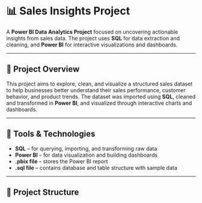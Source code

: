 # 📊 Sales Insights Project

A **Power BI Data Analytics Project** focused on uncovering actionable insights from sales data. The project uses **SQL** for data extraction and cleaning, and **Power BI** for interactive visualizations and dashboards.

---

## 🚀 Project Overview

This project aims to explore, clean, and visualize a structured sales dataset to help businesses better understand their sales performance, customer behavior, and product trends. The dataset was imported using **SQL**, cleaned and transformed in **Power BI**, and visualized through interactive charts and dashboards.

---

## 🔧 Tools & Technologies

- **SQL** – for querying, importing, and transforming raw data
- **Power BI** – for data visualization and building dashboards
- **.pbix file** – stores the Power BI report
- **.sql file** – contains database and table structure with sample data

---

## 📁 Project Structure



